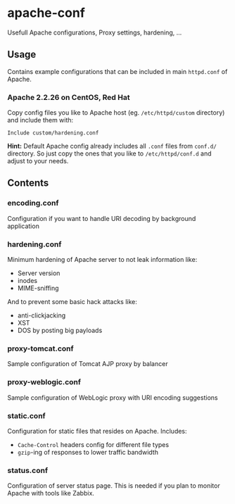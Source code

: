 # apache-conf
Usefull Apache configurations, Proxy settings, hardening, ...

## Usage

Contains example configurations that can be included in main `httpd.conf` of Apache.

### Apache 2.2.26 on CentOS, Red Hat

Copy config files you like to Apache host (eg. `/etc/httpd/custom` directory) and include them with:

	Include custom/hardening.conf

**Hint:** Default Apache config already includes all `.conf` files from `conf.d/` directory. So just copy the ones that you like to `/etc/httpd/conf.d` and adjust to your needs.

## Contents

### encoding.conf

Configuration if you want to handle URI decoding by background application

### hardening.conf

Minimum hardening of Apache server to not leak information like:

- Server version
- inodes
- MIME-sniffing

And to prevent some basic hack attacks like:

- anti-clickjacking
- XST
- DOS by posting big payloads

### proxy-tomcat.conf

Sample configuration of Tomcat AJP proxy by balancer

### proxy-weblogic.conf

Sample configuration of WebLogic proxy with URI encoding suggestions

### static.conf

Configuration for static files that resides on Apache.
Includes: 

- `Cache-Control` headers config for different file types
- `gzip`-ing of responses to lower traffic bandwidth

### status.conf

Configuration of server status page. This is needed if you plan to monitor Apache with tools like Zabbix.